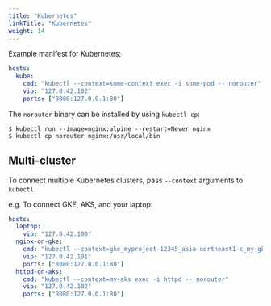 ```yaml
---
title: "Kubernetes"
linkTitle: "Kubernetes"
weight: 14
---
```


Example manifest for Kubernetes:

```yaml
hosts:
  kube:
    cmd: "kubectl --context=some-context exec -i some-pod -- norouter"
    vip: "127.0.42.102"
    ports: ["8080:127.0.0.1:80"]
```

The `norouter` binary can be installed by using `kubectl cp`:
```console
$ kubectl run --image=nginx:alpine --restart=Never nginx
$ kubectl cp norouter nginx:/usr/local/bin
```

## Multi-cluster

To connect multiple Kubernetes clusters, pass `--context` arguments to `kubectl`.

e.g. To connect GKE, AKS, and your laptop:

```yaml
hosts:
  laptop:
    vip: "127.0.42.100"
  nginx-on-gke:
    cmd: "kubectl --context=gke_myproject-12345_asia-northeast1-c_my-gke exec -i nginx -- norouter"
    vip: "127.0.42.101"
    ports: ["8080:127.0.0.1:80"]
  httpd-on-aks:
    cmd: "kubectl --context=my-aks exec -i httpd -- norouter"
    vip: "127.0.42.102"
    ports: ["8080:127.0.0.1:80"]
```
